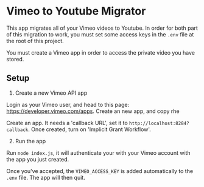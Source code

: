 # Vimeo to Youtube Migrator

This app migrates all of your Vimeo videos to Youtube.
In order for both part of this migration to work, you must set
some access keys in the `.env` file at the root of this project.

You must create a Vimeo app in order to access the private video you have stored.

## Setup

1. Create a new Vimeo API app

  Login as your Vimeo user, and head to this page: https://developer.vimeo.com/apps. Create an new app, and copy rhe

  Create an app. It needs a 'callback URL', set it to `http://localhost:8284?callback`. Once created, turn on 'Implicit Grant Workflow'.

2. Run the app

  Run `node index.js`, it will authenticate your with your Vimeo account with the app you just created.

  Once you've accepted, the `VIMEO_ACCESS_KEY` is added automatically to the `.env` file. The app will then quit.
